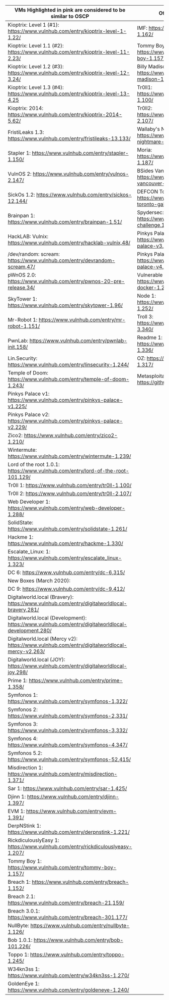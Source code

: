 | VMs Highlighted in pink are considered to be similar to OSCP | Other VM's to check out!                                     |
| ------------------------------------------------------------ | ------------------------------------------------------------ |
| Kioptrix: Level 1 (#1): https://www.vulnhub.com/entry/kioptrix-level-1-1,22/ | IMF: https://www.vulnhub.com/entry/imf-1,162/                |
| Kioptrix: Level 1.1 (#2): https://www.vulnhub.com/entry/kioptrix-level-11-2,23/ | Tommy Boy: https://www.vulnhub.com/entry/tommy-boy-1,157/    |
| Kioptrix: Level 1.2 (#3): https://www.vulnhub.com/entry/kioptrix-level-12-3,24/ | Billy Madison: https://www.vulnhub.com/entry/billy-madison-11,161/ |
| Kioptrix: Level 1.3 (#4): https://www.vulnhub.com/entry/kioptrix-level-13-4,25 | Tr0ll1: https://www.vulnhub.com/entry/tr0ll-1,100/           |
| Kioptrix: 2014: https://www.vulnhub.com/entry/kioptrix-2014-5,62/ | Tr0ll2: https://www.vulnhub.com/entry/tr0ll-2,107/           |
| FristiLeaks 1.3: https://www.vulnhub.com/entry/fristileaks-13,133/ | Wallaby's Nightmare: https://www.vulnhub.com/entry/wallabys-nightmare-v102,176/ |
| Stapler 1: https://www.vulnhub.com/entry/stapler-1,150/      | Moria: https://www.vulnhub.com/entry/moria-1,187/            |
| VulnOS 2: https://www.vulnhub.com/entry/vulnos-2,147/        | BSides Vancouver 2018: https://www.vulnhub.com/entry/bsides-vancouver-2018-workshop,231/ |
| SickOs 1.2: https://www.vulnhub.com/entry/sickos-12,144/     | DEFCON Toronto Galahad: https://www.vulnhub.com/entry/defcon-toronto-galahad,194/ |
| Brainpan 1: https://www.vulnhub.com/entry/brainpan-1,51/     | Spydersec: https://www.vulnhub.com/entry/spydersec-challenge,128/ |
| HackLAB: Vulnix: https://www.vulnhub.com/entry/hacklab-vulnix,48/ | Pinkys Palace v3: https://www.vulnhub.com/entry/pinkys-palace-v3,237/ |
| /dev/random: scream: https://www.vulnhub.com/entry/devrandom-scream,47/ | Pinkys Palace v4: https://www.vulnhub.com/entry/pinkys-palace-v4,265/ |
| pWnOS 2.0: https://www.vulnhub.com/entry/pwnos-20-pre-release,34/ | Vulnerable Docker 1: https://www.vulnhub.com/entry/vulnerable-docker-1,208/ |
| SkyTower 1: https://www.vulnhub.com/entry/skytower-1,96/     | Node 1: https://www.vulnhub.com/entry/node-1,252/            |
| Mr-Robot 1: https://www.vulnhub.com/entry/mr-robot-1,151/    | Troll 3: https://www.vulnhub.com/entry/tr0ll-3,340/          |
| PwnLab: https://www.vulnhub.com/entry/pwnlab-init,158/       | Readme 1: https://www.vulnhub.com/entry/readme-1,336/        |
| Lin.Security: https://www.vulnhub.com/entry/linsecurity-1,244/ | OZ: https://www.vulnhub.com/entry/oz-1,317/                  |
| Temple of Doom: https://www.vulnhub.com/entry/temple-of-doom-1,243/ | Metasploitable 3: https://github.com/rapid7/metasploitable3  |
| Pinkys Palace v1: https://www.vulnhub.com/entry/pinkys-palace-v1,225/ |                                                              |
| Pinkys Palace v2: https://www.vulnhub.com/entry/pinkys-palace-v2,229/ |                                                              |
| Zico2: https://www.vulnhub.com/entry/zico2-1,210/            |                                                              |
| Wintermute: https://www.vulnhub.com/entry/wintermute-1,239/  |                                                              |
| Lord of the root 1.0.1: https://www.vulnhub.com/entry/lord-of-the-root-101,129/ |                                                              |
| Tr0ll 1: https://www.vulnhub.com/entry/tr0ll-1,100/          |                                                              |
| Tr0ll 2: https://www.vulnhub.com/entry/tr0ll-2,107/          |                                                              |
| Web Developer 1: https://www.vulnhub.com/entry/web-developer-1,288/ |                                                              |
| SolidState: https://www.vulnhub.com/entry/solidstate-1,261/  |                                                              |
| Hackme 1: https://www.vulnhub.com/entry/hackme-1,330/        |                                                              |
| Escalate_Linux: 1: https://www.vulnhub.com/entry/escalate_linux-1,323/ |                                                              |
| DC 6: https://www.vulnhub.com/entry/dc-6,315/                |                                                              |
| New Boxes (March 2020):                                      |                                                              |
| DC 9: https://www.vulnhub.com/entry/dc-9,412/                |                                                              |
| Digitalworld.local (Bravery): https://www.vulnhub.com/entry/digitalworldlocal-bravery,281/ |                                                              |
| Digitalworld.local (Development): https://www.vulnhub.com/entry/digitalworldlocal-development,280/ |                                                              |
| Digitalworld.local (Mercy v2): https://www.vulnhub.com/entry/digitalworldlocal-mercy-v2,263/ |                                                              |
| Digitalworld.local (JOY): https://www.vulnhub.com/entry/digitalworldlocal-joy,298/ |                                                              |
| Prime 1: https://www.vulnhub.com/entry/prime-1,358/          |                                                              |
| Symfonos 1: https://www.vulnhub.com/entry/symfonos-1,322/    |                                                              |
| Symfonos 2: https://www.vulnhub.com/entry/symfonos-2,331/    |                                                              |
| Symfonos 3: https://www.vulnhub.com/entry/symfonos-3,332/    |                                                              |
| Symfonos 4: https://www.vulnhub.com/entry/symfonos-4,347/    |                                                              |
| Symfonos 5.2: https://www.vulnhub.com/entry/symfonos-52,415/ |                                                              |
| Misdirection 1: https://www.vulnhub.com/entry/misdirection-1,371/ |                                                              |
| Sar 1: https://www.vulnhub.com/entry/sar-1,425/              |                                                              |
| Djinn 1: https://www.vulnhub.com/entry/djinn-1,397/          |                                                              |
| EVM 1: https://www.vulnhub.com/entry/evm-1,391/              |                                                              |
| DerpNStink 1: https://www.vulnhub.com/entry/derpnstink-1,221/ |                                                              |
| RickdiculouslyEasy 1: https://www.vulnhub.com/entry/rickdiculouslyeasy-1,207/ |                                                              |
| Tommy Boy 1: https://www.vulnhub.com/entry/tommy-boy-1,157/  |                                                              |
| Breach 1: https://www.vulnhub.com/entry/breach-1,152/        |                                                              |
| Breach 2.1: https://www.vulnhub.com/entry/breach-21,159/     |                                                              |
| Breach 3.0.1: https://www.vulnhub.com/entry/breach-301,177/  |                                                              |
| NullByte: https://www.vulnhub.com/entry/nullbyte-1,126/      |                                                              |
| Bob 1.0.1: https://www.vulnhub.com/entry/bob-101,226/        |                                                              |
| Toppo 1: https://www.vulnhub.com/entry/toppo-1,245/          |                                                              |
| W34kn3ss 1: https://www.vulnhub.com/entry/w34kn3ss-1,270/    |                                                              |
| GoldenEye 1: https://www.vulnhub.com/entry/goldeneye-1,240/  |                                                              |
